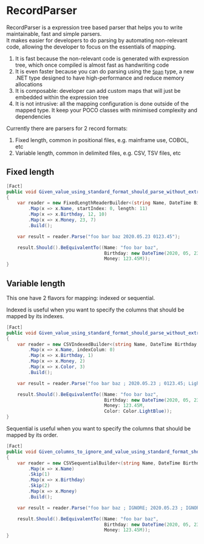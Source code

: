 # RecordParser

RecordParser is a expression tree based parser that helps you to write maintainable, fast and simple parsers.  
It makes easier for developers to do parsing by automating non-relevant code, allowing the developer to focus on the essentials of mapping.

1. It is fast because the non-relevant code is generated with expression tree, which once compiled is almost fast as handwriting code  
2. It is even faster because you can do parsing using the [`Span`](https://docs.microsoft.com/en-us/archive/msdn-magazine/2018/january/csharp-all-about-span-exploring-a-new-net-mainstay) type, a new .NET type designed to have high-performance and reduce memory allocations
3. It is composable: developer can add custom maps that will just be embedded within the expression tree  
4. It is not intrusive: all the mapping configuration is done outside of the mapped type. It keep your POCO classes with minimised complexity and dependencies  

Currently there are parsers for 2 record formats: 
1. Fixed length, common in positional files, e.g. mainframe use, COBOL, etc
2. Variable length, common in delimited files, e.g. CSV, TSV files, etc

## Fixed length
```csharp
[Fact]
public void Given_value_using_standard_format_should_parse_without_extra_configuration()
{
    var reader = new FixedLengthReaderBuilder<(string Name, DateTime Birthday, decimal Money)>()
        .Map(x => x.Name, startIndex: 0, length: 11)
        .Map(x => x.Birthday, 12, 10)
        .Map(x => x.Money, 23, 7)
        .Build();

    var result = reader.Parse("foo bar baz 2020.05.23 0123.45");

    result.Should().BeEquivalentTo((Name: "foo bar baz",
                                    Birthday: new DateTime(2020, 05, 23),
                                    Money: 123.45M));
}
```
## Variable length
This one have 2 flavors for mapping: indexed or sequential.  

Indexed is useful when you want to specify the columns that should be mapped by its indexes. 
```csharp
[Fact]
public void Given_value_using_standard_format_should_parse_without_extra_configuration()
{
    var reader = new CSVIndexedBuilder<(string Name, DateTime Birthday, decimal Money, Color Color)>()
        .Map(x => x.Name, indexColum: 0)
        .Map(x => x.Birthday, 1)
        .Map(x => x.Money, 2)
        .Map(x => x.Color, 3)
        .Build();

    var result = reader.Parse("foo bar baz ; 2020.05.23 ; 0123.45; LightBlue");

    result.Should().BeEquivalentTo((Name: "foo bar baz",
                                    Birthday: new DateTime(2020, 05, 23),
                                    Money: 123.45M,
                                    Color: Color.LightBlue));
}
```

Sequential is useful when you want to specify the columns that should be mapped by its order. 

```csharp
[Fact]
public void Given_columns_to_ignore_and_value_using_standard_format_should_parse_without_extra_configuration()
{
    var reader = new CSVSequentialBuilder<(string Name, DateTime Birthday, decimal Money)>()
        .Map(x => x.Name)
        .Skip(1)
        .Map(x => x.Birthday)
        .Skip(2)
        .Map(x => x.Money)
        .Build();

    var result = reader.Parse("foo bar baz ; IGNORE; 2020.05.23 ; IGNORE ; IGNORE ; 0123.45");

    result.Should().BeEquivalentTo((Name: "foo bar baz",
                                    Birthday: new DateTime(2020, 05, 23),
                                    Money: 123.45M));
}
```
